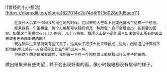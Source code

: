 
!(曾经的小小想法)[https://dianedii.top/blog/a1827014e2e74d4f913d028d9d5aab11]
```
	在我长大后第一次回我的出生地的时候，在回来的大巴车上我突然冒出了这样一个想法。
    如果我有一个围棋盘，每个方格都可以随机填充一种颜色，会不会组合出一些有趣的图案。如果这个围棋盘有几十万格高，几十万格宽，我理论上是不是能组合出来世界上所有的画出来或者还未画出来的画！
    现在回味过来感觉就有些天真了，这类似于把莎士比亚转换成二进制，然后通过计算机不断地拼0和1总有一天会把莎士比亚“拼”出来一样。
    但是这个想法是蛮有趣的，我想看一下在一个围棋盘上能随机出什么样子的东西。
```
做出结果来有些失望，并不会出现好看的画，像小时候电视没有信号的样子。
